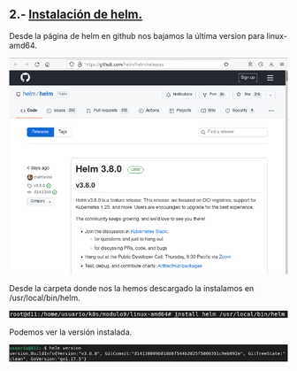 ## 2.- [Instalación de helm.](https://github.com/mikkgh/helm/blob/main/2.md)

Desde la página de helm en github nos bajamos la última version para linux-amd64.

![imagen](https://github.com/mikkgh/helm/blob/main/imagenes/2.1.png)

Desde la carpeta donde nos la hemos descargado la instalamos en /usr/local/bin/helm.

![imagen](https://github.com/mikkgh/helm/blob/main/imagenes/2.2.png)

Podemos ver la versión instalada.

![imagen](https://github.com/mikkgh/helm/blob/main/imagenes/2.3.png)
